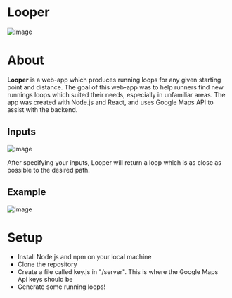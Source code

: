 # Looper
![image](https://github.com/user-attachments/assets/f86702f1-3723-4c4b-b1c9-0ee94162a201)

# About 
**Looper** is a web-app which produces running loops for any given starting point and distance. The goal of this web-app was to help runners
find new runnings loops which suited their needs, especially in unfamiliar areas. The app was created with Node.js and React, and uses Google Maps API to assist with the backend. 

## Inputs
![image](https://github.com/user-attachments/assets/eb6f00ff-46fd-4a68-be2b-7838f5cf9ad7)

After specifying your inputs, Looper will return a loop which is as close as possible to the desired path.

## Example
![image](https://github.com/user-attachments/assets/1158d870-8b70-4541-afd8-2e9571fe47f9)

# Setup
- Install Node.js and npm on your local machine
- Clone the repository
- Create a file called key.js in "/server". This is where the Google Maps Api keys should be
- Generate some running loops!

